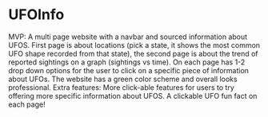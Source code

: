 # UFOInfo
MVP: A multi page website with a navbar and sourced information about UFOS. First page is about locations (pick a state, it shows the most common UFO shape recorded from that state), the second page is about the trend of reported sightings on a graph (sightings vs time). On each page has 1-2 drop down options for the user to click on a specific piece of information about UFOs. The website has a green color scheme and overall looks professional.
Extra features: More click-able features for users to try offering more specific information about UFOS. A clickable UFO fun fact on each page!
